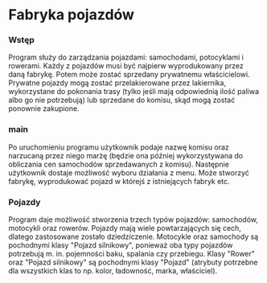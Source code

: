 # Fabryka pojazdów
### Wstęp
Program służy do zarządzania pojazdami: samochodami, potocyklami i rowerami. Każdy z pojazdów musi być najpierw wyprodukowany przez daną fabrykę. Potem może zostać sprzedany prywatnemu właścicielowi. Prywatne pojazdy mogą zostać przelakierowane przez lakiernika, wykorzystane do pokonania trasy (tylko jeśli mają odpowiednią ilość paliwa albo go nie potrzebują) lub sprzedane do komisu, skąd mogą zostać ponownie zakupione.

### main
Po uruchomieniu programu użytkownik podaje nazwę komisu oraz narzucaną przez niego marżę (będzie ona później wykorzystywana do obliczania cen samochodów sprzedawanych z komisu). Następnie użytkownik dostaje możliwość wyboru działania z menu. Może stworzyć fabrykę, wyprodukować pojazd w którejś z istniejących fabryk etc.

### Pojazdy
Program daje możliwość stworzenia trzech typów pojazdów: samochodów, motocykli oraz rowerów. Pojazdy mają wiele powtarzających się cech, dlatego zastosowane zostało dziedziczenie. Motocykle oraz samochody są pochodnymi klasy "Pojazd silnikowy", ponieważ oba typy pojazdów potrzebują m. in. pojemności baku, spalania czy przebiegu. Klasy "Rower" oraz "Pojazd silnikowy" są pochodnymi klasy "Pojazd" (atrybuty potrzebne dla wszystkich klas to np. kolor, ładowność, marka, właściciel).

